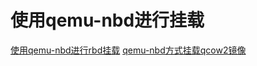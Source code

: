 # 使用qemu-nbd进行挂载

[使用qemu-nbd进行rbd挂载](https://www.cnblogs.com/lifei02/p/9892549.html)
[qemu-nbd方式挂载qcow2镜像](https://www.cnblogs.com/klb561/p/9108719.html)
